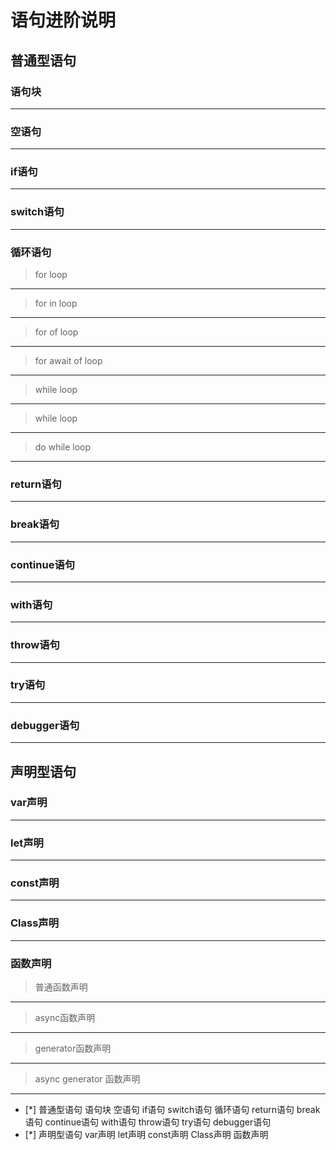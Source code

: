 # 语句进阶说明

## 普通型语句

### 语句块

---

### 空语句

---

### if语句

---

### switch语句

---

### 循环语句

> for loop


---

> for in loop

---

> for of loop

---

> for await of loop

---

> while loop

---

> while loop

---

> do while loop

---

### return语句

---

### break语句

---

### continue语句

---

### with语句

---

### throw语句

---

### try语句

---

### debugger语句

---

## 声明型语句

### var声明

---

### let声明

---

### const声明

---

### Class声明

---

### 函数声明

> 普通函数声明

---

> async函数声明

---

> generator函数声明

---

> async generator 函数声明

---

- [*] 普通型语句
    语句块
    空语句
    if语句
    switch语句
    循环语句
    return语句
    break语句
    continue语句
    with语句
    throw语句
    try语句
    debugger语句
- [*] 声明型语句
    var声明
    let声明
    const声明
    Class声明
    函数声明